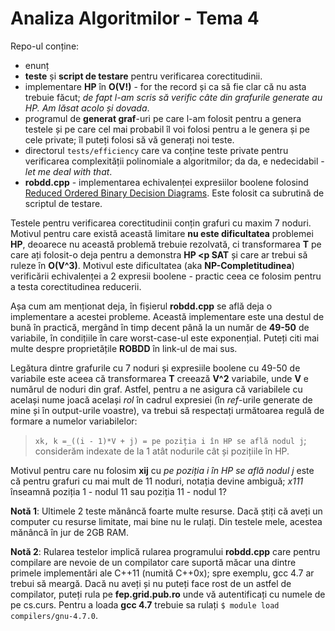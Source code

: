 # Analiza Algoritmilor - Tema 4

Repo-ul conține:
* enunț
* **teste** și **script de testare** pentru verificarea corectitudinii.
* implementare **HP** în **O(V!)** - for the record și ca să fie clar că nu asta
  trebuie făcut; *de fapt l-am scris să verific câte din grafurile generate au
  HP.  Am lăsat acolo și dovada*.
* programul de **generat graf**-uri pe care l-am folosit pentru a genera
  testele și pe care cel mai probabil îl voi folosi pentru a le genera și pe
  cele private; îl puteți folosi să vă generați noi teste.
* directorul `tests/efficiency` care va conține teste private pentru verificarea
  complexității polinomiale a algoritmilor; da da, e nedecidabil - *let me deal
  with that*.
* **robdd.cpp** - implementarea echivalenței expresiilor boolene folosind
  [Reduced Ordered Binary Decision Diagrams](https://en.wikipedia.org/wiki/Binary_decision_diagram).
  Este folosit ca subrutină de scriptul de testare.

Testele pentru verificarea corectitudinii conțin grafuri cu maxim 7 noduri.
Motivul pentru care există această limitare **nu este dificultatea** problemei
**HP**, deoarece nu această problemă trebuie rezolvată, ci transformarea **T**
pe care ați folosit-o deja pentru a demonstra **HP <p SAT** și care ar trebui să
ruleze în **O(V^3)**.  Motivul este dificultatea (aka **NP-Completitudinea**)
verificării echivalenței a 2 expresii boolene - practic ceea ce folosim pentru a
testa corectitudinea reducerii.

Așa cum am menționat deja, în fișierul **robdd.cpp** se află deja o implementare
a acestei probleme.  Această implementare este una destul de bună în practică,
mergând în timp decent până la un număr de **49-50** de variabile, în condițiile
în care worst-case-ul este exponențial.  Puteți citi mai multe despre
proprietățile **ROBDD** în link-ul de mai sus.

Legătura dintre grafurile cu 7 noduri și expresiile boolene cu 49-50 de
variabile este aceea că transformarea **T** creează **V^2** variabile, unde
**V** e numărul de noduri din graf.  Astfel, pentru a ne asigura că variabilele
cu același nume joacă același *rol* în cadrul expresiei (în *ref*-urile generate
de mine și în output-urile voastre), va trebui să respectați următoarea regulă
de formare a numelor variabilelor:
> `xk, k =_((i - 1)*V + j) = pe poziția i în HP se află nodul j`; considerăm
> indexate de la 1 atât nodurile cât și pozițiile în HP.

Motivul pentru care nu folosim **xij** cu *pe poziția i în HP se află nodul j*
este că pentru grafuri cu mai mult de 11 noduri, notația devine ambiguă; *x111*
înseamnă poziția 1 - nodul 11 sau poziția 11 - nodul 1?

**Notă 1**:  Ultimele 2 teste mănâncă foarte multe resurse.  Dacă știți că aveți
un computer cu resurse limitate, mai bine nu le rulați.  Din testele mele,
acestea mănâncă în jur de 2GB RAM.

**Notă 2**:  Rularea testelor implică rularea programului **robdd.cpp** care
pentru compilare are nevoie de un compilator care suportă măcar una dintre
primele implementări ale C++11 (numită C++0x); spre exemplu, gcc 4.7 ar trebui
să meargă.  Dacă nu aveți și nu puteți face rost de un astfel de compilator,
puteți rula pe **fep.grid.pub.ro** unde vă autentificați cu numele de pe
cs.curs.  Pentru a loada **gcc 4.7** trebuie sa rulați 
`$ module load compilers/gnu-4.7.0`.

